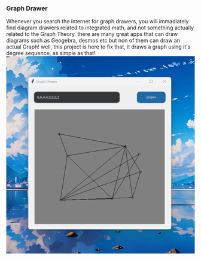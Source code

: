 ### Graph Drawer

Whenever you search the internet for graph drawers, you will immadiately find diagram drawers related to integrated math, and not something actually related to the Graph Theory.
there are many great apps that can draw diagrams such as Geogebra, desmos etc but non of them can draw an actual Graph!
well, this project is here to fix that, it draws a graph using it's degree sequence, as simple as that!
![Graph Drawe interface](https://github.com/simply-pouria/GraphDrawer/blob/main/GraphDrawer.png)
